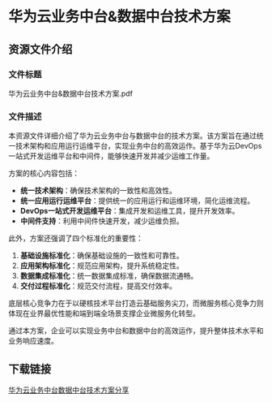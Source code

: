 # 华为云业务中台&数据中台技术方案

## 资源文件介绍

### 文件标题
华为云业务中台&数据中台技术方案.pdf

### 文件描述
本资源文件详细介绍了华为云业务中台与数据中台的技术方案。该方案旨在通过统一技术架构和应用运行运维平台，实现业务中台的高效运作。基于华为云DevOps一站式开发运维平台和中间件，能够快速开发并减少运维工作量。

方案的核心内容包括：
- **统一技术架构**：确保技术架构的一致性和高效性。
- **统一应用运行运维平台**：提供统一的应用运行和运维环境，简化运维流程。
- **DevOps一站式开发运维平台**：集成开发和运维工具，提升开发效率。
- **中间件支持**：利用中间件快速开发，减少运维负担。

此外，方案还强调了四个标准化的重要性：
1. **基础设施标准化**：确保基础设施的一致性和可靠性。
2. **应用架构标准化**：规范应用架构，提升系统稳定性。
3. **数据集成标准化**：统一数据集成标准，确保数据流通畅。
4. **交付过程标准化**：规范交付流程，提高交付效率。

底层核心竞争力在于以硬核技术平台打造云基础服务尖刀，而微服务核心竞争力则体现在业界最优性能和端到端全场景支撑企业微服务化转型。

通过本方案，企业可以实现业务中台和数据中台的高效运作，提升整体技术水平和业务响应速度。

## 下载链接

[华为云业务中台数据中台技术方案分享](https://pan.quark.cn/s/5c694ab87fe9)